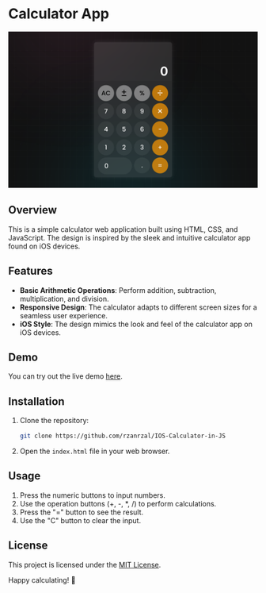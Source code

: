 # Calculator App

![Calculator App](screenshot.png)

## Overview

This is a simple calculator web application built using HTML, CSS, and JavaScript. The design is inspired by the sleek and intuitive calculator app found on iOS devices.

## Features

- **Basic Arithmetic Operations**: Perform addition, subtraction, multiplication, and division.
- **Responsive Design**: The calculator adapts to different screen sizes for a seamless user experience.
- **iOS Style**: The design mimics the look and feel of the calculator app on iOS devices.

## Demo

You can try out the live demo [here](https://rzanrzal.github.io/IOS-Calculator-in-JS/).

## Installation

1. Clone the repository:

   ```bash
   git clone https://github.com/rzanrzal/IOS-Calculator-in-JS
   ```

2. Open the `index.html` file in your web browser.

## Usage

1. Press the numeric buttons to input numbers.
2. Use the operation buttons (+, -, \*, /) to perform calculations.
3. Press the "=" button to see the result.
4. Use the "C" button to clear the input.

## License

This project is licensed under the [MIT License](LICENSE).

Happy calculating! 🧮
